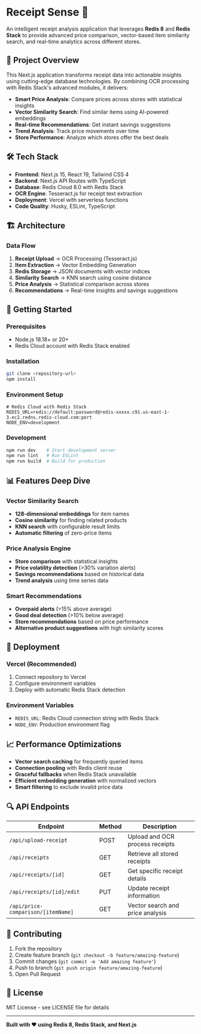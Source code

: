 # Receipt Sense 🧾

An intelligent receipt analysis application that leverages **Redis 8** and **Redis Stack** to provide advanced price comparison, vector-based item similarity search, and real-time analytics across different stores.

## 🚀 Project Overview

This Next.js application transforms receipt data into actionable insights using cutting-edge database technologies. By combining OCR processing with Redis Stack's advanced modules, it delivers:

- **Smart Price Analysis**: Compare prices across stores with statistical insights
- **Vector Similarity Search**: Find similar items using AI-powered embeddings
- **Real-time Recommendations**: Get instant savings suggestions
- **Trend Analysis**: Track price movements over time
- **Store Performance**: Analyze which stores offer the best deals

## 🛠️ Tech Stack

- **Frontend**: Next.js 15, React 19, Tailwind CSS 4
- **Backend**: Next.js API Routes with TypeScript
- **Database**: Redis Cloud 8.0 with Redis Stack
- **OCR Engine**: Tesseract.js for receipt text extraction
- **Deployment**: Vercel with serverless functions
- **Code Quality**: Husky, ESLint, TypeScript

## 🏗️ Architecture

### Data Flow
1. **Receipt Upload** → OCR Processing (Tesseract.js)
2. **Item Extraction** → Vector Embedding Generation
3. **Redis Storage** → JSON documents with vector indices
4. **Similarity Search** → KNN search using cosine distance
5. **Price Analysis** → Statistical comparison across stores
6. **Recommendations** → Real-time insights and savings suggestions


## 🚀 Getting Started

### Prerequisites
- Node.js 18.18+ or 20+
- Redis Cloud account with Redis Stack enabled

### Installation

```bash
git clone <repository-url>
npm install
```

### Environment Setup

```env
# Redis Cloud with Redis Stack
REDIS_URL=redis://default:password@redis-xxxxx.c91.us-east-1-3.ec2.redns.redis-cloud.com:port
NODE_ENV=development
```

### Development

```bash
npm run dev    # Start development server
npm run lint   # Run ESLint
npm run build  # Build for production
```

## 📊 Features Deep Dive

### Vector Similarity Search
- **128-dimensional embeddings** for item names
- **Cosine similarity** for finding related products
- **KNN search** with configurable result limits
- **Automatic filtering** of zero-price items

### Price Analysis Engine
- **Store comparison** with statistical insights
- **Price volatility detection** (>30% variation alerts)
- **Savings recommendations** based on historical data
- **Trend analysis** using time series data

### Smart Recommendations
- **Overpaid alerts** (>15% above average)
- **Good deal detection** (>10% below average)
- **Store recommendations** based on price performance
- **Alternative product suggestions** with high similarity scores

## 🚀 Deployment

### Vercel (Recommended)
1. Connect repository to Vercel
2. Configure environment variables
3. Deploy with automatic Redis Stack detection

### Environment Variables
- `REDIS_URL`: Redis Cloud connection string with Redis Stack
- `NODE_ENV`: Production environment flag

## 📈 Performance Optimizations

- **Vector search caching** for frequently queried items
- **Connection pooling** with Redis client reuse
- **Graceful fallbacks** when Redis Stack unavailable
- **Efficient embedding generation** with normalized vectors
- **Smart filtering** to exclude invalid price data

## 🔍 API Endpoints

| Endpoint | Method | Description |
|----------|--------|-------------|
| `/api/upload-receipt` | POST | Upload and OCR process receipts |
| `/api/receipts` | GET | Retrieve all stored receipts |
| `/api/receipts/[id]` | GET | Get specific receipt details |
| `/api/receipts/[id]/edit` | PUT | Update receipt information |
| `/api/price-comparison/[itemName]` | GET | Vector search and price analysis |

## 🤝 Contributing

1. Fork the repository
2. Create feature branch (`git checkout -b feature/amazing-feature`)
3. Commit changes (`git commit -m 'Add amazing feature'`)
4. Push to branch (`git push origin feature/amazing-feature`)
5. Open Pull Request

## 📄 License

MIT License - see LICENSE file for details

---

**Built with ❤️ using Redis 8, Redis Stack, and Next.js**